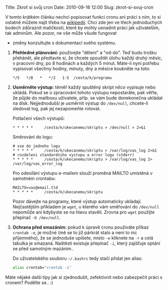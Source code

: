Title: Zkroť si svůj cron
Date: 2010-09-16 12:00
Slug: zkrot-si-svuj-cron

V tomto krátkém článku nechci popisovat funkci cronu ani práci s
ním, to si ostatně můžete najít třeba na [wikipedii][]. Chci zde jen ve
třech jednoduchých bodech zdůraznit maličkosti, které by mohly usnadnit
práci jak uživatelům, tak adminům. Ale pozor, ne vše může všude fungovat
- změny konzultujte s dokumentací svého systému.  

1.  **Přehledné plánování:** používejte "dělení" a "od-do". Teď budu
    trošku přehánět, ale předtavte si, že chcete spouštět úlohu každý
    druhý měsíc, v pracovní dny, po 8 hodinách a každých 5 minut.
    Máte-li nyní potřebu vypisovat všechny hodiny, minuty, dny a měsíce
    koukněte na toto:

    ```text
    */5   */8   *   */2   1-5  /cesta/k/programu
    ```

2.  **Usměrněte výstup:** téměř každý spuštěný skript *něco* vypisuje
    nebo ukládá. Pokud se o zpracování tohoto výstupu nepostaráte, pak
    věřte, že půjde do mailboxu uživatele, příp. se vám bude donekonečna
    ukládat na disk. Nejjednodušší je usměrnit výstup do `/dev/null`,
    chcete-li sledovat log, pak jej nezapomeňte rotovat.  
      
      
    Potlačení všech výstupů:

    ```text
    * * * * *     /cesta/k/ukecanemu/skriptu > /dev/null > 2>&1
    ```

    Směrování do logu:

        # vse do jednoho logu
        * * * * *     /cesta/k/ukecanemu/skriptu > /var/log/vas_log 2>&1
        # rozdeleni standardniho vystupu a error logu (stderr)
        * * * * *     /cesta/k/ukecanemu/skriptu > /var/log/vas_log 2> /var/log/vas_error_log

    Pro odesílání výstupu e-mailem slouží proměná MAILTO umístěná v
    samotném crontabu:

    ```text
    MAILTO=vas@email.tld
    * * * * *     /cesta/k/ukecanemu/skriptu
    ```

    Pozor dávejte na programy, které výstup automaticky ukládají.
    Nejčastějším příkladem je `wget`, u kterého vám směřování do
    `/dev/null` nepomůže ani kdybyste se na hlavu stavěli. Zrovna pro
    `wget` použijte přepínač `-O /dev/null`.

3.  **Ochrana před smazáním:** pokud k úpravě cronu používáte příkaz
    `crontab -e`, je možné (mě se to již párkrát stalo a není to nic
    příjemného), že se jednoduše upíšete, místo `-e` kliknete na `-r` a
    celá tabulka je smazaná. Naštěstí existuje přepínač `-i`, který
    zajišťuje optání se před samotným mazáním..

    Do uživatelského souboru `~/.bashrc` tedy stačí přidat jen alias:

    ```bash
    alias crontab="crontab -i"
    ```

Máte nějaké další tipy jak si zjednodušit, zefektivnit nebo zabezpečit
práci s cronem? Podělte se.. :)

  [wikipedii]: http://cs.wikipedia.org/wiki/Cron
